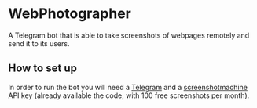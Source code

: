 # WebPhotographer

A Telegram bot that is able to take screenshots of webpages remotely and send it to its users.

## How to set up

In order to run the bot you will need a [Telegram](https://core.telegram.org/api) and a [screenshotmachine](https://www.screenshotmachine.com/) API key (already available the code, with 100 free screenshots per month).